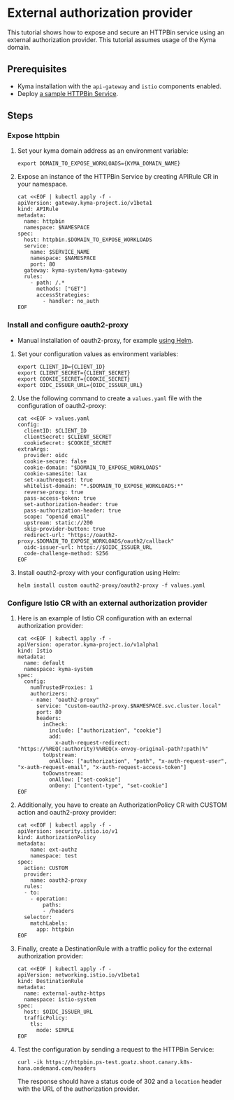 # External authorization provider

This tutorial shows how to expose and secure an HTTPBin service using an external authorization provider. This tutorial assumes usage of the Kyma domain.

## Prerequisites

* Kyma installation with the `api-gateway` and `istio` components enabled.
* Deploy [a sample HTTPBin Service](../01-00-create-workload.md).

## Steps

### Expose httpbin

1. Set your kyma domain address as an environment variable:
    ```
    export DOMAIN_TO_EXPOSE_WORKLOADS={KYMA_DOMAIN_NAME}
    ```

2. Expose an instance of the HTTPBin Service by creating APIRule CR in your namespace.
    ```
    cat <<EOF | kubectl apply -f -
    apiVersion: gateway.kyma-project.io/v1beta1
    kind: APIRule
    metadata:
      name: httpbin
      namespace: $NAMESPACE
    spec:
      host: httpbin.$DOMAIN_TO_EXPOSE_WORKLOADS
      service:
        name: $SERVICE_NAME
        namespace: $NAMESPACE
        port: 80
      gateway: kyma-system/kyma-gateway
      rules:
        - path: /.*
          methods: ["GET"]
          accessStrategies:
            - handler: no_auth
    EOF
    ```

### Install and configure oauth2-proxy
- Manual installation of oauth2-proxy, for example [using Helm](https://github.com/oauth2-proxy/manifests/tree/main/helm/oauth2-proxy).

1. Set your configuration values as environment variables:
    ```
    export CLIENT_ID={CLIENT_ID}
    export CLIENT_SECRET={CLIENT_SECRET}
    export COOKIE_SECRET={COOKIE_SECRET}
    export OIDC_ISSUER_URL={OIDC_ISSUER_URL}
    ```

2. Use the following command to create a `values.yaml` file with the configuration of oauth2-proxy:
    ```
    cat <<EOF > values.yaml
    config:
      clientID: $CLIENT_ID
      clientSecret: $CLIENT_SECRET
      cookieSecret: $COOKIE_SECRET
    extraArgs:
      provider: oidc
      cookie-secure: false
      cookie-domain: "$DOMAIN_TO_EXPOSE_WORKLOADS"
      cookie-samesite: lax
      set-xauthrequest: true
      whitelist-domain: "*.$DOMAIN_TO_EXPOSE_WORKLOADS:*"
      reverse-proxy: true
      pass-access-token: true 
      set-authorization-header: true
      pass-authorization-header: true
      scope: "openid email"
      upstream: static://200
      skip-provider-button: true
      redirect-url: "https://oauth2-proxy.$DOMAIN_TO_EXPOSE_WORKLOADS/oauth2/callback"
      oidc-issuer-url: https://$OIDC_ISSUER_URL
      code-challenge-method: S256
    EOF
    ```

3. Install oauth2-proxy with your configuration using Helm:
    ```
    helm install custom oauth2-proxy/oauth2-proxy -f values.yaml
    ```

### Configure Istio CR with an external authorization provider

1. Here is an example of Istio CR configuration with an external authorization provider:
    ```
    cat <<EOF | kubectl apply -f -
    apiVersion: operator.kyma-project.io/v1alpha1
    kind: Istio
    metadata:
      name: default
      namespace: kyma-system
    spec:
      config:
        numTrustedProxies: 1
        authorizers:
        - name: "oauth2-proxy"
          service: "custom-oauth2-proxy.$NAMESPACE.svc.cluster.local"
          port: 80
          headers:
            inCheck:
              include: ["authorization", "cookie"]
              add:
                x-auth-request-redirect: "https://%REQ(:authority)%%REQ(x-envoy-original-path?:path)%"
            toUpstream:
              onAllow: ["authorization", "path", "x-auth-request-user", "x-auth-request-email", "x-auth-request-access-token"]
            toDownstream:
              onAllow: ["set-cookie"]
              onDeny: ["content-type", "set-cookie"]
    EOF
    ```

2. Additionally, you have to create an AuthorizationPolicy CR with CUSTOM action and oauth2-proxy provider:
    ```
    cat <<EOF | kubectl apply -f -
    apiVersion: security.istio.io/v1
    kind: AuthorizationPolicy
    metadata:
        name: ext-authz
        namespace: test
    spec:
      action: CUSTOM
      provider:
        name: oauth2-proxy
      rules:
      - to:
        - operation:
            paths:
            - /headers
      selector:
        matchLabels:
          app: httpbin
    EOF
    ```

3. Finally, create a DestinationRule with a traffic policy for the external authorization provider:
    ```
    cat <<EOF | kubectl apply -f -
    apiVersion: networking.istio.io/v1beta1
    kind: DestinationRule
    metadata:
      name: external-authz-https
      namespace: istio-system
    spec:
      host: $OIDC_ISSUER_URL
      trafficPolicy:
        tls:
          mode: SIMPLE
    EOF
    ```

4. Test the configuration by sending a request to the HTTPBin Service:
    ```
    curl -ik https://httpbin.ps-test.goatz.shoot.canary.k8s-hana.ondemand.com/headers
    ```
    The response should have a status code of 302 and a `location` header with the URL of the authorization provider.
